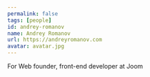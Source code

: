 ```yaml
---
permalink: false
tags: [people]
id: andrey-romanov
name: Andrey Romanov
url: https://andreyromanov.com
avatar: avatar.jpg
---
```

For Web founder, front-end developer at Joom


